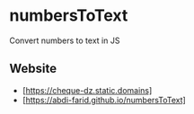 # numbersToText
Convert numbers to text in JS
## Website
- [https://cheque-dz.static.domains]
- [https://abdi-farid.github.io/numbersToText]
